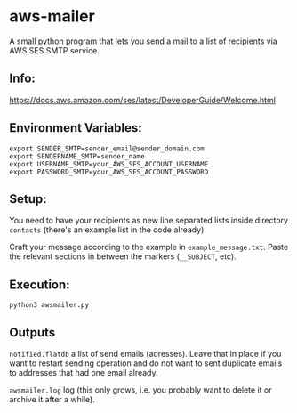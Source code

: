 # aws-mailer
A small python program that lets you send a mail to a list of recipients via AWS SES SMTP service.

## Info:
https://docs.aws.amazon.com/ses/latest/DeveloperGuide/Welcome.html

## Environment Variables:
```
export SENDER_SMTP=sender_email@sender_domain.com
export SENDERNAME_SMTP=sender_name
export USERNAME_SMTP=your_AWS_SES_ACCOUNT_USERNAME
export PASSWORD_SMTP=your_AWS_SES_ACCOUNT_PASSWORD
```

## Setup:
You need to have your recipients as new line separated lists inside directory
`contacts` (there's an example list in the code already)

Craft your message according to the example in `example_message.txt`. Paste the
relevant sections in between the markers (`__SUBJECT`, etc).

## Execution:
`python3 awsmailer.py`

## Outputs
`notified.flatdb` a list of send emails (adresses). Leave that in place if you
want to restart sending operation and do not want to sent duplicate emails to
addresses that had one email already.

`awsmailer.log` log (this only grows, i.e. you probably want to delete it or
  archive it after a while).  
